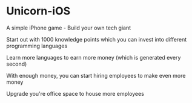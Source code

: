 # Unicorn-iOS
A simple iPhone game - Build your own tech giant 

Start out with 1000 knowledge points which you can invest into different programming languages

Learn more languages to earn more money (which is generated every second)

With enough money, you can start hiring employees to make even more money

Upgrade you're office space to house more employees
